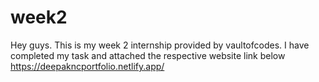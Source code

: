 # week2
Hey guys. This is my week 2 internship provided by vaultofcodes. I have completed my task and attached the respective website link below
https://deepakncportfolio.netlify.app/
